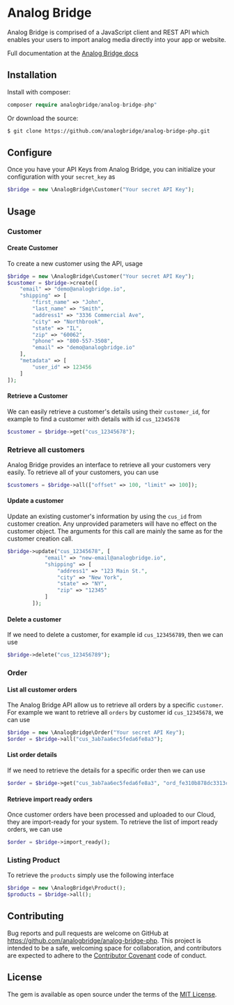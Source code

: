 # Analog Bridge

Analog Bridge is comprised of a JavaScript client and REST API which enables
your users to import analog media directly into your app or website.

Full documentation at the [Analog Bridge docs](https://analogbridge.io/docs#php)

## Installation

Install with composer:

```php
composer require analogbridge/analog-bridge-php"
```

Or download the source:

```sh
$ git clone https://github.com/analogbridge/analog-bridge-php.git
```

## Configure

Once you have your API Keys from Analog Bridge, you can initialize your configuration with your `secret_key` as

```php
$bridge = new \AnalogBridge\Customer("Your secret API Key");
```

## Usage

### Customer

#### Create Customer

To create a new customer using the API, usage

```php
$bridge = new \AnalogBridge\Customer("Your secret API Key");
$customer = $bridge->create([
    "email" => "demo@analogbridge.io",
    "shipping" => [
        "first_name" => "John",
        "last_name" => "Smith",
        "address1" => "3336 Commercial Ave",
        "city" => "Northbrook",
        "state" => "IL",
        "zip" => "60062",
        "phone" => "800-557-3508",
        "email" => "demo@analogbridge.io"
    ],
    "metadata" => [
        "user_id" => 123456
    ]
]);
```

#### Retrieve a Customer

We can easily retrieve a customer's details using their `customer_id`, for
example to find a customer with details with id `cus_12345678`

```php
$customer = $bridge->get("cus_12345678");
```

### Retrieve all customers

Analog Bridge provides an interface to retrieve all your customers very easily.
To retrieve all of your customers, you can use

```php
$customers = $bridge->all(["offset" => 100, "limit" => 100]);
```

#### Update a customer

Update an existing customer's information by using the `cus_id` from customer
creation. Any unprovided parameters will have no effect on the customer object.
The arguments for this call are mainly the same as for the customer creation
call.

```php
$bridge->update("cus_12345678", [
            "email" => "new-email@analogbridge.io",
            "shipping" => [
                "address1" => "123 Main St.",
                "city" => "New York",
                "state" => "NY",
                "zip" => "12345"
            ]
        ]);
```

#### Delete a customer

If we need to delete a customer, for example id `cus_123456789`, then we can
use

```php
$bridge->delete("cus_123456789");
```

### Order

#### List all customer orders

The Analog Bridge API allow us to retrieve all orders by a specific `customer`.
For example we want to retrieve all `orders` by customer id `cus_12345678`,
we can use

```php
$bridge = new \AnalogBridge\Order("Your secret API Key");
$order = $bridge->all("cus_3ab7aa6ec5feda6fe8a3");
```

#### List order details

If we need to retrieve the details for a specific order then we can use

```php
$order = $bridge->get("cus_3ab7aa6ec5feda6fe8a3", "ord_fe310b878dc3313c3c2e");
```

#### Retrieve import ready orders
Once customer orders have been processed and uploaded to our Cloud, they are import-ready for your system.
To retrieve the list of import ready orders, we can use

```php
$order = $bridge->import_ready();
```

### Listing Product

To retrieve the `products` simply use the following interface

```php
$bridge = new \AnalogBridge\Product();
$products = $bridge->all();
```

## Contributing

Bug reports and pull requests are welcome on GitHub at https://github.com/analogbridge/analog-bridge-php. This project is intended to be a safe, welcoming space for collaboration, and contributors are expected to adhere to the [Contributor Covenant](http://contributor-covenant.org) code of conduct.


## License

The gem is available as open source under the terms of the [MIT License](http://opensource.org/licenses/MIT).
